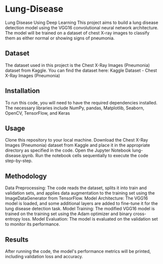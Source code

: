 # Lung-Disease
Lung Disease Using Deep Learning
This project aims to build a lung disease detection model using the VGG16 convolutional neural network architecture. The model will be trained on a dataset of chest X-ray images to classify them as either normal or showing signs of pneumonia.

## Dataset
The dataset used in this project is the Chest X-Ray Images (Pneumonia) dataset from Kaggle. You can find the dataset here: Kaggle Dataset - Chest X-Ray Images (Pneumonia)

## Installation
To run this code, you will need to have the required dependencies installed. The necessary libraries include NumPy, pandas, Matplotlib, Seaborn, OpenCV, TensorFlow, and Keras

## Usage
Clone this repository to your local machine.
Download the Chest X-Ray Images (Pneumonia) dataset from Kaggle and place it in the appropriate directory as specified in the code.
Open the Jupyter Notebook lung-disease.ipynb.
Run the notebook cells sequentially to execute the code step-by-step.

## Methodology
Data Preprocessing: The code reads the dataset, splits it into train and validation sets, and applies data augmentation to the training set using the ImageDataGenerator from TensorFlow.
Model Architecture: The VGG16 model is loaded, and some additional layers are added to fine-tune it for the lung disease detection task.
Model Training: The modified VGG16 model is trained on the training set using the Adam optimizer and binary cross-entropy loss.
Model Evaluation: The model is evaluated on the validation set to monitor its performance.

## Results
After running the code, the model's performance metrics will be printed, including validation loss and accuracy.
